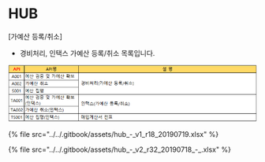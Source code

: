 # HUB

 \[가예산 등록/취소\]

 - 경비처리, 인택스 가예산 등록/취소 목록입니다.

![\[&#xADF8;&#xB9BC;1\] &#xACBD;&#xBE44;&#xCC98;&#xB9AC;, &#xC778;&#xD0DD;&#xC2A4; &#xAC00;&#xC608;&#xC0B0; &#xB4F1;&#xB85D;/&#xCDE8;&#xC18C;](../../.gitbook/assets/image%20%2871%29.png)

{% file src="../../.gitbook/assets/hub\_-\_v1\_r18\_20190719.xlsx" %}

{% file src="../../.gitbook/assets/hub\_-\_v2\_r32\_20190718\_-\_.xlsx" %}

